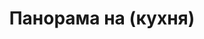 ---
layout: /panorama.ect
project: '/web/projects/private/song-for-good-night'
image: 'http://hub.acherno.com/svn/prispivna-pesen/Site/Panorami/Zlatina_Lozenets_Kuhnq_Panorama_01_N.jpg'
title: 'Панорама на (кухня)'
sitemap: false
---